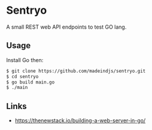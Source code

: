 # Sentryo

A small REST web API endpoints to test GO lang.

## Usage

Install Go then:

~~~bash
$ git clone https://github.com/madeindjs/sentryo.git
$ cd sentryo
$ go build main.go
$ ./main
~~~

## Links

- <https://thenewstack.io/building-a-web-server-in-go/>
